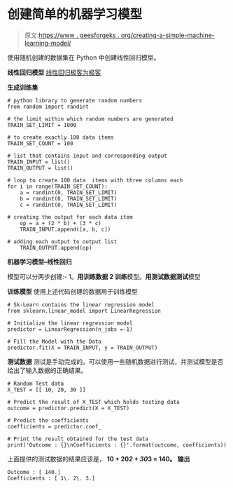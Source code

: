 # 创建简单的机器学习模型

> 原文:[https://www . geesforgeks . org/creating-a-simple-machine-learning-model/](https://www.geeksforgeeks.org/creating-a-simple-machine-learning-model/)

使用随机创建的数据集在 Python 中创建线性回归模型。

**线性回归模型**
[线性回归极客为极客](https://www.geeksforgeeks.org/linear-regression-python-implementation/)

**生成训练集**

```
# python library to generate random numbers
from random import randint

# the limit within which random numbers are generated
TRAIN_SET_LIMIT = 1000

# to create exactly 100 data items
TRAIN_SET_COUNT = 100

# list that contains input and corresponding output
TRAIN_INPUT = list()
TRAIN_OUTPUT = list()

# loop to create 100 data  items with three columns each
for i in range(TRAIN_SET_COUNT):
    a = randint(0, TRAIN_SET_LIMIT)
    b = randint(0, TRAIN_SET_LIMIT)
    c = randint(0, TRAIN_SET_LIMIT)

# creating the output for each data item
    op = a + (2 * b) + (3 * c)
    TRAIN_INPUT.append([a, b, c])

# adding each output to output list
    TRAIN_OUTPUT.append(op)
```

**机器学习模型–线性回归**

模型可以分两步创建:-
1。**用训练数据
2 训练**模型。**用测试数据测试**模型

**训练模型**
使用上述代码创建的数据用于训练模型

```
# Sk-Learn contains the linear regression model
from sklearn.linear_model import LinearRegression

# Initialize the linear regression model
predictor = LinearRegression(n_jobs =-1)

# Fill the Model with the Data
predictor.fit(X = TRAIN_INPUT, y = TRAIN_OUTPUT)
```

**测试数据**
测试是手动完成的。可以使用一些随机数据进行测试，并测试模型是否给出了输入数据的正确结果。

```
# Random Test data
X_TEST = [[ 10, 20, 30 ]]

# Predict the result of X_TEST which holds testing data
outcome = predictor.predict(X = X_TEST)

# Predict the coefficients
coefficients = predictor.coef_

# Print the result obtained for the test data
print('Outcome : {}\nCoefficients : {}'.format(outcome, coefficients))
```

上面提供的测试数据的结果应该是， **10 + 20*2 + 30*3 = 140。**
**输出**

```
Outcome : [ 140.]
Coefficients : [ 1\. 2\. 3.]

```
